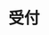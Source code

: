 ---
title: 受付
description:  接待处、前台
kana: うけつけ
pronunciation: uketsuke
tone: ⓪
type: 名词
pubDate: 2024-08-15 00:00:35
lessonIndex: 3
---